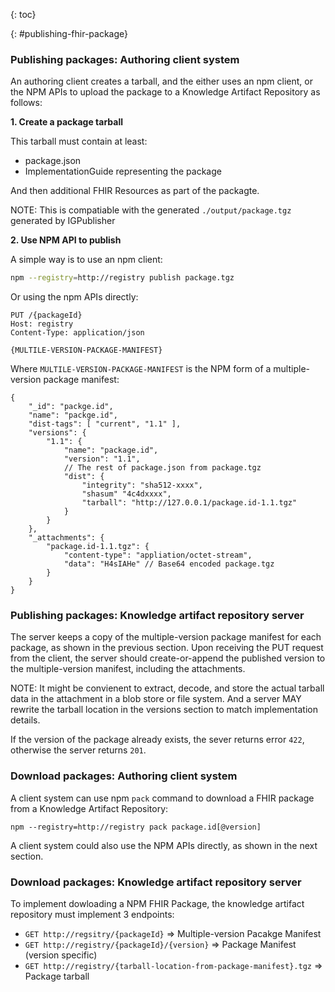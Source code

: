 {: toc}

{: #publishing-fhir-package}

### Publishing packages: Authoring client system

An authoring client creates a tarball, and the either uses an npm client, or the NPM APIs to upload the package to a Knowledge Artifact Repository as follows:

**1. Create a package tarball**

This tarball must contain at least:
* package.json
* ImplementationGuide representing the package

And then additional FHIR Resources as part of the packagte.

NOTE: This is compatiable with the generated `./output/package.tgz` generated by IGPublisher

**2. Use NPM API to publish**

A simple way is to use an npm client:
```bash
npm --registry=http://registry publish package.tgz
```

Or using the npm APIs directly:
```
PUT /{packageId}
Host: registry
Content-Type: application/json

{MULTILE-VERSION-PACKAGE-MANIFEST}
```

Where `MULTILE-VERSION-PACKAGE-MANIFEST` is the NPM form of a multiple-version package manifest:
```jsonc
{
    "_id": "packge.id",
    "name": "packge.id",
    "dist-tags": [ "current", "1.1" ],
    "versions": {
        "1.1": {
            "name": "package.id",
            "version": "1.1",
            // The rest of package.json from package.tgz
            "dist": {
                "integrity": "sha512-xxxx",
                "shasum" "4c4dxxxx",
                "tarball": "http://127.0.0.1/package.id-1.1.tgz"
            }
        }
    },
    "_attachments": {
        "package.id-1.1.tgz": {
            "content-type": "appliation/octet-stream",
            "data": "H4sIAHe" // Base64 encoded package.tgz
        }
    }
}
```

### Publishing packages: Knowledge artifact repository server

The server keeps a copy of the multiple-version package manifest for each package, as shown in the previous section. Upon receiving the PUT request from the client, the server should create-or-append the published version to the multiple-version manifest, including the attachments. 

NOTE: It might be convienent to extract, decode, and store the actual tarball data in the attachment in a blob store or file system. And a server MAY rewrite the tarball location in the versions section to match implementation details.

If the version of the package already exists, the sever returns error `422`, otherwise the server returns `201`.

### Download packages: Authoring client system

A client system can use npm `pack` command to download a FHIR package from a Knowledge Artifact Repository:

```
npm --registry=http://registry pack package.id[@version]
```

A client system could also use the NPM APIs directly, as shown in the next section.

### Download packages: Knowledge artifact repository server

To implement dowloading a NPM FHIR Package, the knowledge artifact repository must implement 3 endpoints:

* `GET http://regsitry/{packageId}` => Multiple-version Pacakge Manifest
* `GET http://registry/{packageId}/{version}` => Package Manifest (version specific)
* `GET http://registry/{tarball-location-from-package-manifest}.tgz` => Package tarball

